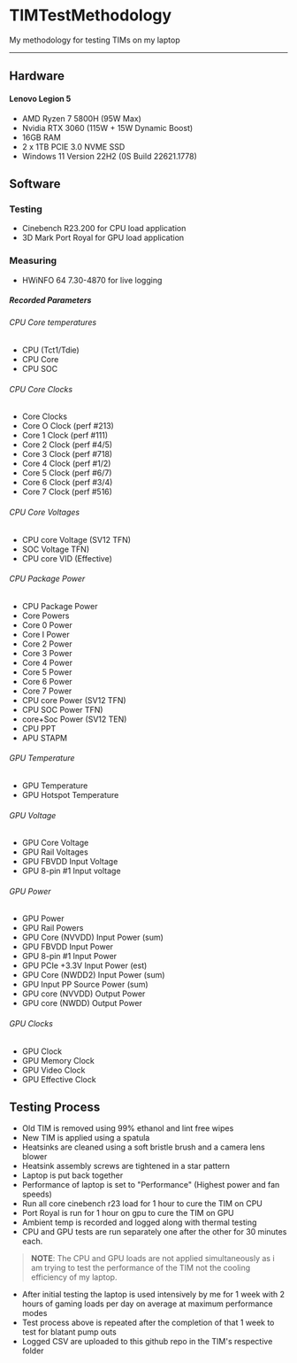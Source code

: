 # TIMTestMethodology
My methodology for testing TIMs on my laptop
___

## Hardware
#### Lenovo Legion 5
- AMD Ryzen 7 5800H (95W Max)
- Nvidia RTX 3060 (115W + 15W Dynamic Boost)
- 16GB RAM
- 2 x 1TB PCIE 3.0 NVME SSD
- Windows 11 Version 22H2 (0S Build 22621.1778)

## Software

### Testing
- Cinebench R23.200 for CPU load application
- 3D Mark Port Royal for GPU load application

### Measuring
- HWiNFO 64 7.30-4870 for live logging 

##### Recorded Parameters

###### CPU Core temperatures
- CPU (Tct1/Tdie)
- CPU Core
- CPU SOC

###### CPU Core Clocks
- Core Clocks
- Core O Clock (perf #213)
- Core 1 Clock (perf #111)
- Core 2 Clock (perf #4/5)
- Core 3 Clock (perf #718)
- Core 4 Clock (perf #1/2)
- Core 5 Clock (perf #6/7)
- Core 6 Clock (perf #3/4)
- Core 7 Clock (perf #516)

###### CPU Core Voltages
- CPU core Voltage (SV12 TFN)
- SOC Voltage TFN)
- CPU core VID (Effective)

###### CPU Package Power
- CPU Package Power
- Core Powers
- Core 0 Power
- Core I Power
- Core 2 Power
- Core 3 Power
- Core 4 Power
- Core 5 Power
- Core 6 Power
- Core 7 Power
- CPU core Power (SV12 TFN)
- CPU SOC Power TFN)
- core+Soc Power (SV12 TEN)
- CPU PPT
- APU STAPM

###### GPU Temperature
- GPU Temperature
- GPU Hotspot Temperature

###### GPU Voltage
- GPU Core Voltage
- GPU Rail Voltages
- GPU FBVDD Input Voltage
- GPU 8-pin #1 Input voltage

###### GPU Power
- GPU Power
- GPU Rail Powers
- GPU Core (NVVDD) Input Power (sum)
- GPU FBVDD Input Power
- GPU 8-pin #1 Input Power
- GPU PCIe +3.3V Input Power (est)
- GPU Core (NWDD2) Input Power (sum)
- GPU Input PP Source Power (sum)
- GPU core (NVVDD) Output Power
- GPU core (NWDD) Output Power

###### GPU Clocks
- GPU Clock
- GPU Memory Clock
- GPU Video Clock
- GPU Effective Clock

## Testing Process
- Old TIM is removed using 99% ethanol and lint free wipes
- New TIM is applied using a spatula
- Heatsinks are cleaned using a soft bristle brush and a camera lens blower
- Heatsink assembly screws are tightened in a star pattern
- Laptop is put back together
- Performance of laptop is set to "Performance" (Highest power and fan speeds)
- Run all core cinebench r23 load for 1 hour to cure the TIM on CPU
- Port Royal is run for 1 hour on gpu to cure the TIM on GPU
- Ambient temp is recorded and logged along with thermal testing
- CPU and GPU tests are run separately one after the other for 30 minutes each.

>**NOTE**: The CPU and GPU loads are not applied simultaneously as i am trying to test the performance of the TIM not the cooling efficiency of my laptop.

- After initial testing the laptop is used intensively by me for 1 week with 2 hours of gaming loads per day on average at maximum performance modes
- Test process above is repeated after the completion of that 1 week to test for blatant pump outs
- Logged CSV are uploaded to this github repo in the TIM's respective folder

